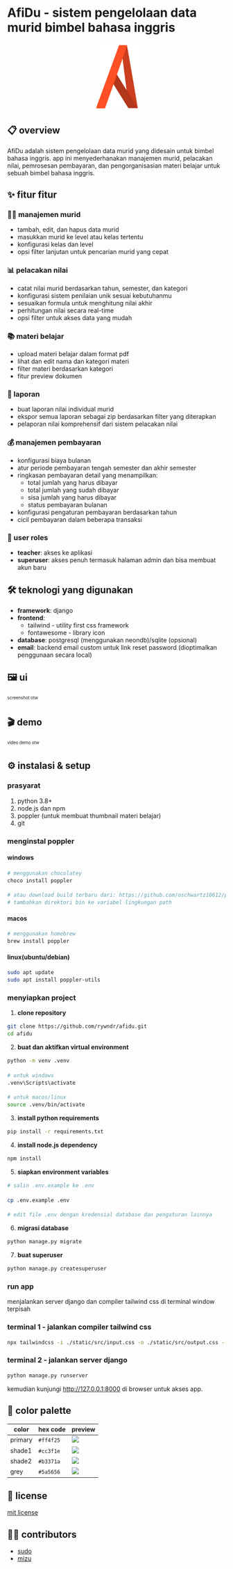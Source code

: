 # AfiDu - sistem pengelolaan data murid bimbel bahasa inggris

<p align="center">
  <img src="./src/static/images/afidu.png" alt="AfiDu Logo" width="101" height="154" />
</p>

## 📋 overview

AfiDu adalah sistem pengelolaan data murid yang didesain untuk bimbel bahasa inggris. app ini menyederhanakan manajemen murid, pelacakan nilai, pemrosesan pembayaran, dan pengorganisasian materi belajar untuk sebuah bimbel bahasa inggris.

## ✨ fitur fitur

### 👨‍🎓 manajemen murid

- tambah, edit, dan hapus data murid
- masukkan murid ke level atau kelas tertentu
- konfigurasi kelas dan level
- opsi filter lanjutan untuk pencarian murid yang cepat

### 📊 pelacakan nilai

- catat nilai murid berdasarkan tahun, semester, dan kategori
- konfigurasi sistem penilaian unik sesuai kebutuhanmu
- sesuaikan formula untuk menghitung nilai akhir
- perhitungan nilai secara real-time
- opsi filter untuk akses data yang mudah

### 📚 materi belajar

- upload materi belajar dalam format pdf
- lihat dan edit nama dan kategori materi
- filter materi berdasarkan kategori
- fitur preview dokumen

### 📝 laporan

- buat laporan nilai individual murid
- ekspor semua laporan sebagai zip berdasarkan filter yang diterapkan
- pelaporan nilai komprehensif dari sistem pelacakan nilai

### 💰 manajemen pembayaran

- konfigurasi biaya bulanan
- atur periode pembayaran tengah semester dan akhir semester
- ringkasan pembayaran detail yang menampilkan:
  - total jumlah yang harus dibayar
  - total jumlah yang sudah dibayar
  - sisa jumlah yang harus dibayar
  - status pembayaran bulanan
- konfigurasi pengaturan pembayaran berdasarkan tahun
- cicil pembayaran dalam beberapa transaksi

### 👥 user roles

- **teacher**: akses ke aplikasi
- **superuser**: akses penuh termasuk halaman admin dan bisa membuat akun baru

## 🛠️ teknologi yang digunakan

- **framework**: django
- **frontend**:
  - tailwind - utility first css framework
  - fontawesome - library icon
- **database**: postgresql (menggunakan neondb)/sqlite (opsional)
- **email**: backend email custom untuk link reset password (dioptimalkan penggunaan secara local)

## 🖼️ ui

<sub><sup>screenshot otw<sub><sup>

## 🎬 demo

<sub><sup>video demo otw<sub><sup>

## ⚙️ instalasi & setup

### prasyarat

1.  python 3.8+
2.  node.js dan npm
3.  poppler (untuk membuat thumbnail materi belajar)
4.  git

### menginstal poppler

#### windows

```bash
# menggunakan chocolatey
choco install poppler

# atau download build terbaru dari: https://github.com/oschwartz10612/poppler-windows/releases
# tambahkan direktori bin ke variabel lingkungan path
```

#### macos

```bash
# menggunakan homebrew
brew install poppler
```

#### linux(ubuntu/debian)

```bash
sudo apt update
sudo apt install poppler-utils
```

### menyiapkan project

1.  **clone repository**

```bash
git clone https://github.com/rywndr/afidu.git
cd afidu
```

2. **buat dan aktifkan virtual environment**

```bash
python -m venv .venv

# untuk windows
.venv\Scripts\activate

# untuk macos/linux
source .venv/bin/activate
```

3. **install python requirements**

```bash
pip install -r requirements.txt
```

4. **install node.js dependency**

```bash
npm install
```

5. **siapkan environment variables**

```bash
# salin .env.example ke .env

cp .env.example .env

# edit file .env dengan kredensial database dan pengaturan lainnya
```

6. **migrasi database**

```bash
python manage.py migrate
```

7. **buat superuser**

```bash
python manage.py createsuperuser
```

### run app

menjalankan server django dan compiler tailwind css di terminal window terpisah

### terminal 1 - jalankan compiler tailwind css

```bash
npx tailwindcss -i ./static/src/input.css -o ./static/src/output.css --watch
```

### terminal 2 - jalankan server django

```bash
python manage.py runserver
```

kemudian kunjungi http://127.0.0.1:8000 di browser untuk akses app.

## 🎨 color palette

| color   | hex code  | preview                                                                               |
| ------- | --------- | ------------------------------------------------------------------------------------- |
| primary | `#ff4f25` | ![](https://img.shields.io/badge/-_-ff4f25?style=flat&labelColor=ff4f25&color=ff4f25) |
| shade1  | `#cc3f1e` | ![](https://img.shields.io/badge/-_-cc3f1e?style=flat&labelColor=cc3f1e&color=cc3f1e) |
| shade2  | `#b3371a` | ![](https://img.shields.io/badge/-_-b3371a?style=flat&labelColor=b3371a&color=b3371a) |
| grey    | `#5a5656` | ![](https://img.shields.io/badge/-_-5a5656?style=flat&labelColor=5a5656&color=5a5656) |

## 📄 license

[mit license](./LICENSE)

## 👨‍💻 contributors

- [sudo](https://github.com/rywndr)
- [mizu](https://github.com/Miizzuuu)

